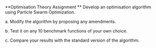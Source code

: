 **Optimisation Theory Assignment
**
Develop an optimisation algorithm using Particle Swarm Optimization.

a. Modify the algorithm by proposing any amendments.

b. Test it on any 10 benchmark functions of your own choice.

c. Compare your results with the standard version of the algorithm.
